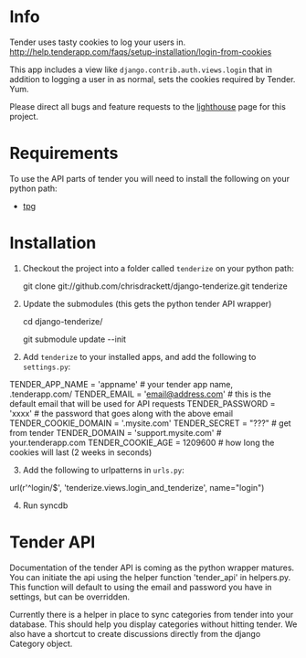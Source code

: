 Info
====

Tender uses tasty cookies to log your users in.
http://help.tenderapp.com/faqs/setup-installation/login-from-cookies

This app includes a view like `django.contrib.auth.views.login` that in addition to logging a user in as normal, sets the cookies required by Tender. Yum.

Please direct all bugs and feature requests to the [lighthouse](http://chrisdrackett.lighthouseapp.com/projects/37333-python-tender/overview) page for this project.

Requirements
============

To use the API parts of tender you will need to install the following on your python path:

* [tpg](http://christophe.delord.free.fr/tpg/index.html)

Installation
============

1. Checkout the project into a folder called `tenderize` on your python path:

	git clone git://github.com/chrisdrackett/django-tenderize.git tenderize

2. Update the submodules (this gets the python tender API wrapper)

	cd django-tenderize/

	git submodule update --init

2) Add `tenderize` to your installed apps, and add the following to `settings.py`:

TENDER_APP_NAME = 'appname' # your tender app name, <appname>.tenderapp.com/
TENDER_EMAIL = 'email@address.com' # this is the default email that will be used for API requests
TENDER_PASSWORD = 'xxxx' # the password that goes along with the above email
TENDER_COOKIE_DOMAIN = '.mysite.com'
TENDER_SECRET = "???" # get from tender
TENDER_DOMAIN = 'support.mysite.com' # your.tenderapp.com
TENDER_COOKIE_AGE = 1209600 # how long the cookies will last (2 weeks in seconds)

3) Add the following to urlpatterns in `urls.py`:

url(r'^login/$', 'tenderize.views.login_and_tenderize', name="login")

4) Run syncdb

Tender API
============

Documentation of the tender API is coming as the python wrapper matures.
You can initiate the api using the helper function 'tender_api' in helpers.py.
This function will default to using the email and password you have in settings,
but can be overridden.

Currently there is a helper in place to sync categories from tender into your database.
This should help you display categories without hitting tender. We also have a shortcut
to create discussions directly from the django Category object.